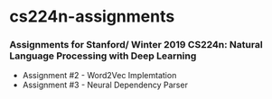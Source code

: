 # cs224n-assignments
### Assignments for Stanford/ Winter 2019 CS224n: Natural Language Processing with Deep Learning

- Assignment #2 - Word2Vec Implemtation
- Assignment #3 - Neural Dependency Parser
